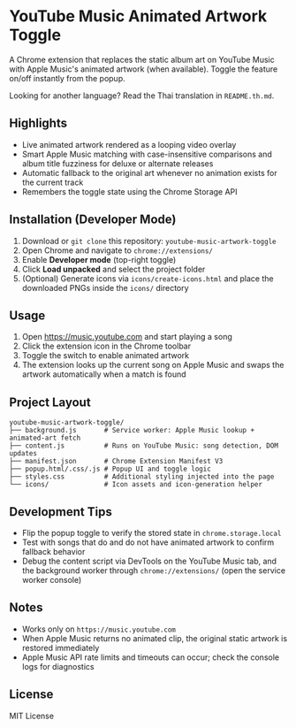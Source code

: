 # YouTube Music Animated Artwork Toggle

A Chrome extension that replaces the static album art on YouTube Music with Apple Music's animated artwork (when available). Toggle the feature on/off instantly from the popup.

Looking for another language? Read the Thai translation in `README.th.md`.

## Highlights

- Live animated artwork rendered as a looping video overlay
- Smart Apple Music matching with case-insensitive comparisons and album title fuzziness for deluxe or alternate releases
- Automatic fallback to the original art whenever no animation exists for the current track
- Remembers the toggle state using the Chrome Storage API

## Installation (Developer Mode)

1. Download or `git clone` this repository: `youtube-music-artwork-toggle`
2. Open Chrome and navigate to `chrome://extensions/`
3. Enable **Developer mode** (top-right toggle)
4. Click **Load unpacked** and select the project folder
5. (Optional) Generate icons via `icons/create-icons.html` and place the downloaded PNGs inside the `icons/` directory

## Usage

1. Open https://music.youtube.com and start playing a song
2. Click the extension icon in the Chrome toolbar
3. Toggle the switch to enable animated artwork
4. The extension looks up the current song on Apple Music and swaps the artwork automatically when a match is found

## Project Layout

```
youtube-music-artwork-toggle/
├── background.js       # Service worker: Apple Music lookup + animated-art fetch
├── content.js          # Runs on YouTube Music: song detection, DOM updates
├── manifest.json       # Chrome Extension Manifest V3
├── popup.html/.css/.js # Popup UI and toggle logic
├── styles.css          # Additional styling injected into the page
└── icons/              # Icon assets and icon-generation helper
```

## Development Tips

- Flip the popup toggle to verify the stored state in `chrome.storage.local`
- Test with songs that do and do not have animated artwork to confirm fallback behavior
- Debug the content script via DevTools on the YouTube Music tab, and the background worker through `chrome://extensions/` (open the service worker console)

## Notes

- Works only on `https://music.youtube.com`
- When Apple Music returns no animated clip, the original static artwork is restored immediately
- Apple Music API rate limits and timeouts can occur; check the console logs for diagnostics

## License

MIT License